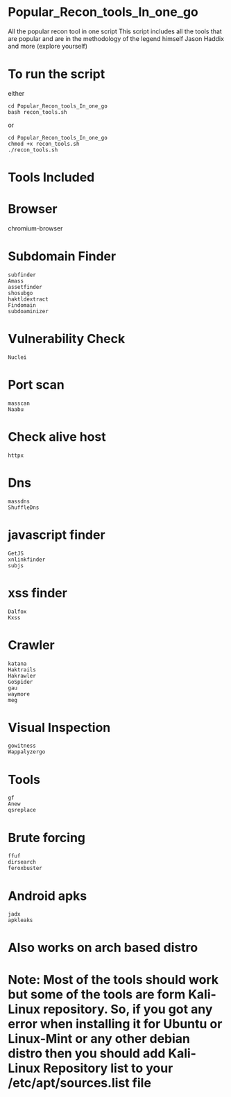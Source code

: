 # Popular_Recon_tools_In_one_go
All the popular recon tool in one script
This script includes all the tools that are popular and are in the methodology of the legend himself Jason Haddix and more (explore yourself)
# To run the script
either
```
cd Popular_Recon_tools_In_one_go
bash recon_tools.sh
```
or
```
cd Popular_Recon_tools_In_one_go
chmod +x recon_tools.sh
./recon_tools.sh
```
# Tools Included
# Browser
chromium-browser
# Subdomain Finder
```
subfinder
Amass
assetfinder
shosubgo
haktldextract
Findomain
subdoaminizer
```
# Vulnerability Check
```
Nuclei
```
# Port scan
```
masscan
Naabu
```
# Check alive host
```
httpx
```
# Dns
```
massdns
ShuffleDns
```
# javascript finder
```
GetJS
xnlinkfinder
subjs
```
# xss finder
```
Dalfox
Kxss
```
# Crawler
```
katana
Haktrails
Hakrawler
GoSpider
gau
waymore
meg
```
# Visual Inspection
```
gowitness
Wappalyzergo
```
# Tools
```
gf
Anew
qsreplace
```
# Brute forcing
```
ffuf
dirsearch
feroxbuster
```
# Android apks
```
jadx
apkleaks
```

# Also works on arch based distro

# Note: Most of the tools should work but some of the tools are form Kali-Linux repository. So, if you got any error when installing it for Ubuntu or Linux-Mint or any other debian distro then you should add Kali-Linux Repository list to your /etc/apt/sources.list file
